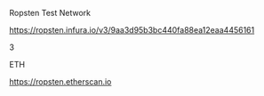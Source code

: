 Ropsten Test Network

https://ropsten.infura.io/v3/9aa3d95b3bc440fa88ea12eaa4456161

3

ETH

https://ropsten.etherscan.io